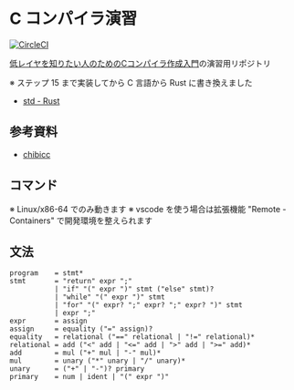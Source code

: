 # C コンパイラ演習

[![CircleCI](https://circleci.com/gh/kzok/exercise-c-compiler.svg?style=shield)](https://circleci.com/gh/kzok/exercise-c-compiler)

[低レイヤを知りたい人のためのCコンパイラ作成入門](https://www.sigbus.info/compilerbook)の演習用リポジトリ

※ ステップ 15 まで実装してから C 言語から Rust に書き換えました

- [std - Rust](https://doc.rust-lang.org/std/index.html)

## 参考資料

- [chibicc](https://github.com/rui314/chibicc/tree/historical/old)

## コマンド

※ Linux/x86-64 でのみ動きます
※ vscode を使う場合は拡張機能 "Remote - Containers" で開発環境を整えられます

## 文法

```
program    = stmt*
stmt       = "return" expr ";"
           | "if" "(" expr ")" stmt ("else" stmt)?
           | "while" "(" expr ")" stmt
           | "for" "(" expr? ";" expr? ";" expr? ")" stmt
           | expr ";"
expr       = assign
assign     = equality ("=" assign)?
equality   = relational ("==" relational | "!=" relational)*
relational = add ("<" add | "<=" add | ">" add | ">=" add)*
add        = mul ("+" mul | "-" mul)*
mul        = unary ("*" unary | "/" unary)*
unary      = ("+" | "-")? primary
primary    = num | ident | "(" expr ")"
```
